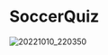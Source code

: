 # SoccerQuiz
![20221010_220350](https://user-images.githubusercontent.com/98304653/194920049-a32023b4-1b04-4675-a0b9-58cff8df1e1f.gif)
